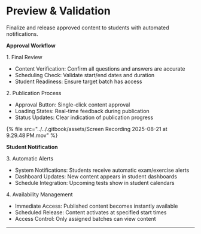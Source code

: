 # Preview & Validation

Finalize and release approved content to students with automated notifications.

**Approval Workflow**

1\. Final Review

* Content Verification: Confirm all questions and answers are accurate
* Scheduling Check: Validate start/end dates and duration
* Student Readiness: Ensure target batch has access

2\. Publication Process

* Approval Button: Single-click content approval
* Loading States: Real-time feedback during publication
* Status Updates: Clear indication of publication progress

{% file src="../../.gitbook/assets/Screen Recording 2025-08-21 at 9.29.48 PM.mov" %}

**Student Notification**

3\. Automatic Alerts

* System Notifications: Students receive automatic exam/exercise alerts
* Dashboard Updates: New content appears in student dashboards
* Schedule Integration: Upcoming tests show in student calendars

4\. Availability Management

* Immediate Access: Published content becomes instantly available
* Scheduled Release: Content activates at specified start times
* Access Control: Only assigned batches can view content

***

####
